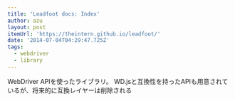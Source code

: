 ```yaml
---
title: 'Leadfoot docs: Index'
author: azu
layout: post
itemUrl: 'https://theintern.github.io/leadfoot/'
date: '2014-07-04T04:29:47.725Z'
tags:
  - webdriver
  - library
---
```

WebDriver APIを使ったライブラリ。
WD.jsと互換性を持ったAPIも用意されているが、将来的に互換レイヤーは削除される
